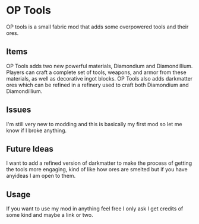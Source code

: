 # OP Tools
OP tools is a small fabric mod that adds some overpowered tools and their ores. 

## Items
OP Tools adds two new powerful materials, Diamondium and Diamondillium. Players can craft a complete set of tools, weapons, and armor from these materials, as well as decorative ingot blocks.
OP Tools also adds darkmatter ores which can be refined in a refinery used to craft both Diamondium and Diamondillium.

## Issues
I'm still very new to modding and this is basically my first mod so let me know if I broke anything.

## Future Ideas
I want to add a refined version of darkmatter to make the process of getting the tools more engaging, kind of like how ores are smelted but if you have anyideas I am open to them.

## Usage
If you want to use my mod in anything feel free I only ask I get credits of some kind and maybe a link or two. 
